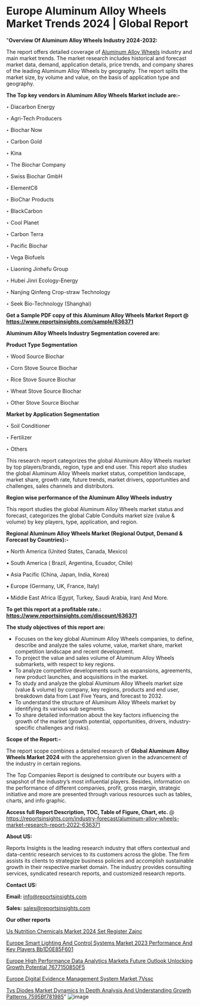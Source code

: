 # Europe Aluminum Alloy Wheels Market Trends 2024 | Global Report

"<strong>Overview Of Aluminum Alloy Wheels Industry 2024-2032:</strong>

The report offers detailed coverage of <a href=https://www.reportsinsights.com/sample/636371>Aluminum Alloy Wheels</a> industry and main market trends. The market research includes historical and forecast market data, demand, application details, price trends, and company shares of the leading Aluminum Alloy Wheels by geography. The report splits the market size, by volume and value, on the basis of application type and geography.

<strong>The Top key vendors in Aluminum Alloy Wheels Market include are:- </strong>

‣ Diacarbon Energy

‣ Agri-Tech Producers

‣ Biochar Now

‣ Carbon Gold

‣ Kina

‣ The Biochar Company

‣ Swiss Biochar GmbH

‣ ElementC6

‣ BioChar Products

‣ BlackCarbon

‣ Cool Planet

‣ Carbon Terra

‣ Pacific Biochar

‣ Vega Biofuels

‣ Liaoning Jinhefu Group

‣ Hubei Jinri Ecology-Energy

‣ Nanjing Qinfeng Crop-straw Technology

‣ Seek Bio-Technology (Shanghai)

<strong>Get a Sample PDF copy of this Aluminum Alloy Wheels Market Report </strong><strong>@ <a href=https://www.reportsinsights.com/sample/636371 style=color:#0000ff;>https://www.reportsinsights.com/sample/636371</a> </strong>

<strong>Aluminum Alloy Wheels Industry Segmentation covered are:</strong>

<strong>Product Type Segmentation</strong>

‣    Wood Source Biochar

‣ Corn Stove Source Biochar

‣ Rice Stove Source Biochar

‣ Wheat Stove Source Biochar

‣ Other Stove Source Biochar

<strong>Market by Application Segmentation</strong>

‣   Soil Conditioner

‣ Fertilizer

‣ Others

This research report categorizes the global Aluminum Alloy Wheels market by top players/brands, region, type and end user. This report also studies the global Aluminum Alloy Wheels market status, competition landscape, market share, growth rate, future trends, market drivers, opportunities and challenges, sales channels and distributors.

<strong>Region wise performance of the Aluminum Alloy Wheels industry</strong><strong> </strong>

This report studies the global Aluminum Alloy Wheels market status and forecast, categorizes the global Cable Conduits market size (value &amp; volume) by key players, type, application, and region. 

<strong>Regional Aluminum Alloy Wheels Market (Regional Output, Demand &amp; Forecast by Countries):-</strong>

• North America (United States, Canada, Mexico)

• South America ( Brazil, Argentina, Ecuador, Chile)

• Asia Pacific (China, Japan, India, Korea)

• Europe (Germany, UK, France, Italy)

• Middle East Africa (Egypt, Turkey, Saudi Arabia, Iran) And More.

<strong>To get this report at a profitable rate.: <a href=https://www.reportsinsights.com/discount/636371 style=color:#0000ff;>https://www.reportsinsights.com/discount/636371</a></strong>

<strong>The study objectives of this report are:</strong>
<ul>
  <li>Focuses on the key global Aluminum Alloy Wheels companies, to define, describe and analyze the sales volume, value, market share, market competition landscape and recent development.</li>
  <li>To project the value and sales volume of Aluminum Alloy Wheels submarkets, with respect to key regions.</li>
  <li>To analyze competitive developments such as expansions, agreements, new product launches, and acquisitions in the market.</li>
  <li>To study and analyze the global Aluminum Alloy Wheels market size (value &amp; volume) by company, key regions, products and end user, breakdown data from Last Five Years, and forecast to 2032.</li>
  <li>To understand the structure of Aluminum Alloy Wheels market by identifying its various sub segments.</li>
  <li>To share detailed information about the key factors influencing the growth of the market (growth potential, opportunities, drivers, industry-specific challenges and risks).</li>
</ul>
<strong>Scope of the Report:-</strong><strong> </strong>

The report scope combines a detailed research of <strong>Global Aluminum Alloy Wheels Market 2024 </strong>with the apprehension given in the advancement of the industry in certain regions.

The Top Companies Report is designed to contribute our buyers with a snapshot of the industry’s most influential players. Besides, information on the performance of different companies, profit, gross margin, strategic initiative and more are presented through various resources such as tables, charts, and info graphic.

<strong>Access full Report Description, TOC, Table of Figure, Chart, etc. </strong>@   <a href=https://reportsinsights.com/industry-forecast/aluminum-alloy-wheels-market-research-report-2022-636371 style=color:#0000ff;>https://reportsinsights.com/industry-forecast/aluminum-alloy-wheels-market-research-report-2022-636371</a>

<strong>About US:</strong>

Reports Insights is the leading research industry that offers contextual and data-centric research services to its customers across the globe. The firm assists its clients to strategize business policies and accomplish sustainable growth in their respective market domain. The industry provides consulting services, syndicated research reports, and customized research reports.

<strong>Contact US:</strong>

<p class=""""><b>Email:</b> <a href=mailto:info@reportsinsights.com>info@reportsinsights.com</a></p>
<p class=""""><b>Sales:</b> <a href=mailto:sales@reportsinsights.com>sales@reportsinsights.com</a></p>

<strong>Our other reports</strong>

<a href=https://www.linkedin.com/pulse/us-nutrition-chemicals-market-2024-set-register-zajnc/>Us Nutrition Chemicals Market 2024 Set Register Zajnc</a>

<a href=https://medium.com/@swatiga40/europe-smart-lighting-and-control-systems-market-2023-performance-and-key-players-bb1d0e85f601>Europe Smart Lighting And Control Systems Market 2023 Performance And Key Players Bb1D0E85F601</a>

<a href=https://medium.com/@a86515711/europe-high-performance-data-analytics-markets-future-outlook-unlocking-growth-potential-7677150850f5>Europe High Performance Data Analytics Markets Future Outlook Unlocking Growth Potential 7677150850F5</a>

<a href=https://www.linkedin.com/pulse/europe-digital-evidence-management-system-market-7vssc/>Europe Digital Evidence Management System Market 7Vssc</a>

<a href=https://medium.com/@jadhaosuchit578/tvs-diodes-market-dynamics-in-depth-analysis-and-understanding-growth-patterns-7595bf781985>Tvs Diodes Market Dynamics In Depth Analysis And Understanding Growth Patterns 7595Bf781985</a>"
![image](https://github.com/aakesh123242/RIMarket/assets/158431203/9a313412-dce6-4c4f-b825-16be85af939e)
